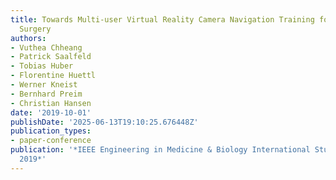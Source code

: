 ```yaml
---
title: Towards Multi-user Virtual Reality Camera Navigation Training for Laparoscopic
  Surgery
authors:
- Vuthea Chheang
- Patrick Saalfeld
- Tobias Huber
- Florentine Huettl
- Werner Kneist
- Bernhard Preim
- Christian Hansen
date: '2019-10-01'
publishDate: '2025-06-13T19:10:25.676448Z'
publication_types:
- paper-conference
publication: '*IEEE Engineering in Medicine & Biology International Student Conference
  2019*'
---
```

